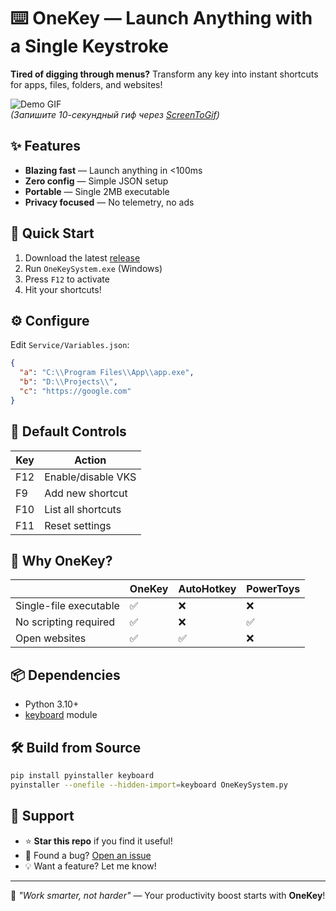 # ⌨️ OneKey — Launch Anything with a Single Keystroke

**Tired of digging through menus?** Transform any key into instant shortcuts for apps, files, folders, and websites!  

![Demo GIF](https://via.placeholder.com/800x400?text=Press+F12+→+Hit+'A'+to+launch+app)  
*(Запишите 10-секундный гиф через [ScreenToGif](https://www.screentogif.com/))*

## ✨ Features
- **Blazing fast** — Launch anything in <100ms
- **Zero config** — Simple JSON setup
- **Portable** — Single 2MB executable
- **Privacy focused** — No telemetry, no ads

## 🚀 Quick Start
1. Download the latest [release](https://github.com/EvilPolishman/OneKey/releases)
2. Run `OneKeySystem.exe` (Windows)
3. Press `F12` to activate
4. Hit your shortcuts!

## ⚙️ Configure
Edit `Service/Variables.json`:
```json
{
  "a": "C:\\Program Files\\App\\app.exe",
  "b": "D:\\Projects\\",
  "c": "https://google.com"
}
```

## 🎯 Default Controls
| Key  | Action                |
|------|-----------------------|
| F12  | Enable/disable VKS    |
| F9   | Add new shortcut      |
| F10  | List all shortcuts    |
| F11  | Reset settings        |

## 🤔 Why OneKey?
|                          | OneKey | AutoHotkey | PowerToys |
|--------------------------|--------|------------|-----------|
| Single-file executable   | ✅     | ❌         | ❌        |
| No scripting required    | ✅     | ❌         | ✅        |
| Open websites            | ✅     | ✅         | ❌        |

## 📦 Dependencies
- Python 3.10+
- [keyboard](https://pypi.org/project/keyboard/) module

## 🛠 Build from Source
```bash
pip install pyinstaller keyboard
pyinstaller --onefile --hidden-import=keyboard OneKeySystem.py
```

## 🌟 Support
- ⭐ **Star this repo** if you find it useful!
- 🐞 Found a bug? [Open an issue](https://github.com/EvilPolishman/OneKey/issues)
- 💡 Want a feature? Let me know!

---

🔹 *"Work smarter, not harder"* — Your productivity boost starts with **OneKey**!
